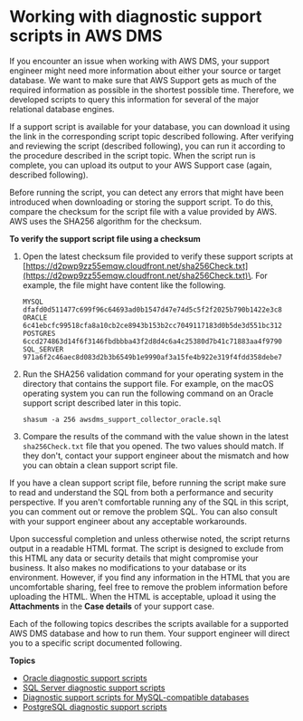 # Working with diagnostic support scripts in AWS DMS<a name="CHAP_SupportScripts"></a>

If you encounter an issue when working with AWS DMS, your support engineer might need more information about either your source or target database\. We want to make sure that AWS Support gets as much of the required information as possible in the shortest possible time\. Therefore, we developed scripts to query this information for several of the major relational database engines\.

If a support script is available for your database, you can download it using the link in the corresponding script topic described following\. After verifying and reviewing the script \(described following\), you can run it according to the procedure described in the script topic\. When the script run is complete, you can upload its output to your AWS Support case \(again, described following\)\.

Before running the script, you can detect any errors that might have been introduced when downloading or storing the support script\. To do this, compare the checksum for the script file with a value provided by AWS\. AWS uses the SHA256 algorithm for the checksum\.

**To verify the support script file using a checksum**

1. Open the latest checksum file provided to verify these support scripts at [https://d2pwp9zz55emqw.cloudfront.net/sha256Check.txt](https://d2pwp9zz55emqw.cloudfront.net/sha256Check.txt)\. For example, the file might have content like the following\.

   ```
   MYSQL  dfafd0d511477c699f96c64693ad0b1547d47e74d5c5f2f2025b790b1422e3c8
   ORACLE  6c41ebcfc99518cfa8a10cb2ce8943b153b2cc7049117183d0b5de3d551bc312
   POSTGRES  6ccd274863d14f6f3146fbdbbba43f2d8d4c6a4c25380d7b41c71883aa4f9790
   SQL_SERVER  971a6f2c46aec8d083d2b3b6549b1e9990af3a15fe4b922e319f4fdd358debe7
   ```

1. Run the SHA256 validation command for your operating system in the directory that contains the support file\. For example, on the macOS operating system you can run the following command on an Oracle support script described later in this topic\.

   ```
   shasum -a 256 awsdms_support_collector_oracle.sql
   ```

1. Compare the results of the command with the value shown in the latest `sha256Check.txt` file that you opened\. The two values should match\. If they don't, contact your support engineer about the mismatch and how you can obtain a clean support script file\.

If you have a clean support script file, before running the script make sure to read and understand the SQL from both a performance and security perspective\. If you aren't comfortable running any of the SQL in this script, you can comment out or remove the problem SQL\. You can also consult with your support engineer about any acceptable workarounds\.

Upon successful completion and unless otherwise noted, the script returns output in a readable HTML format\. The script is designed to exclude from this HTML any data or security details that might compromise your business\. It also makes no modifications to your database or its environment\. However, if you find any information in the HTML that you are uncomfortable sharing, feel free to remove the problem information before uploading the HTML\. When the HTML is acceptable, upload it using the **Attachments** in the **Case details** of your support case\.

Each of the following topics describes the scripts available for a supported AWS DMS database and how to run them\. Your support engineer will direct you to a specific script documented following\.

**Topics**
+ [Oracle diagnostic support scripts](CHAP_SupportScripts.Oracle.md)
+ [SQL Server diagnostic support scripts](CHAP_SupportScripts.SQLServer.md)
+ [Diagnostic support scripts for MySQL\-compatible databases](CHAP_SupportScripts.MySQL.md)
+ [PostgreSQL diagnostic support scripts](CHAP_SupportScripts.PostgreSQL.md)